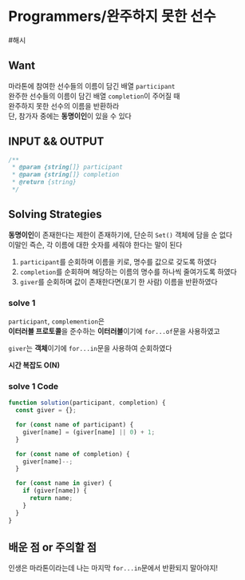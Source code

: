 # Programmers/완주하지 못한 선수

#해시

## Want

마라톤에 참여한 선수들의 이름이 담긴 배열 `participant`  
완주한 선수들의 이름이 담긴 배열 `completion`이 주어질 때  
완주하지 못한 선수의 이름을 반환하라  
단, 참가자 중에는 **동명이인**이 있을 수 있다

## INPUT && OUTPUT

```js
/**
 * @param {string[]} participant
 * @param {string[]} completion
 * @return {string}
 */
```

## Solving Strategies

**동명이인**이 존재한다는 제한이 존재하기에, 단순히 `Set()` 객체에 담을 순 없다  
이말인 즉슨, 각 이름에 대한 숫자를 세줘야 한다는 말이 된다

1. `participant`를 순회하며 이름을 키로, 명수를 값으로 갖도록 하였다
2. `completion`를 순회하며 해당하는 이름의 명수를 하나씩 줄여가도록 하였다
3. `giver`를 순회하며 값이 존재한다면(포기 한 사람) 이름을 반환하였다

### solve 1

`participant`, `complemention`은  
**이터러블 프로토콜**을 준수하는 **이터러블**이기에 `for...of`문을 사용하였고

`giver`는 **객체**이기에 `for...in`문을 사용하여 순회하였다

**시간 복잡도 O(N)**

### solve 1 Code

```js
function solution(participant, completion) {
  const giver = {};

  for (const name of participant) {
    giver[name] = (giver[name] || 0) + 1;
  }

  for (const name of completion) {
    giver[name]--;
  }

  for (const name in giver) {
    if (giver[name]) {
      return name;
    }
  }
}
```

## 배운 점 or 주의할 점

인생은 마라톤이라는데 나는 마지막 `for...in`문에서 반환되지 말아야지!
